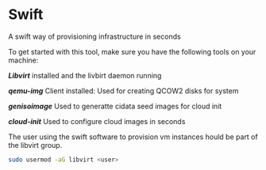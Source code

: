 # Swift

A swift way of provisioning infrastructure in seconds

To get started with this tool, make sure you have the following tools on your machine:

***Libvirt*** installed and the livbirt daemon running

***qemu-img*** Client installed: Used for creating QCOW2 disks for system

***genisoimage*** Used to generatte cidata seed images for cloud init

***cloud-init*** Used to configure cloud images in seconds

The user using the swift software to provision vm instances hould be part of the libvirt group.

```bash
sudo usermod -aG libvirt <user>
```